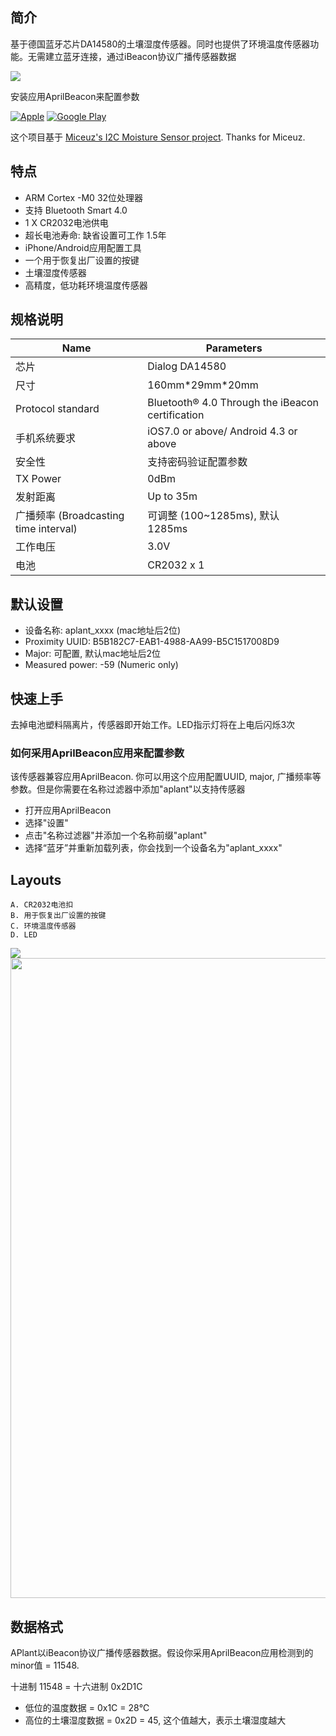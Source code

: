 ## 简介

基于德国蓝牙芯片DA14580的土壤湿度传感器。同时也提供了环境温度传感器功能。无需建立蓝牙连接，通过iBeacon协议广播传感器数据

<img src="https://i0.aprbrother.com/wp-content/uploads/2016/06/plant_1-600x600.jpg">

安装应用AprilBeacon来配置参数

[![Apple](https://i1.aprbrother.com/Apple_App_Store_Badge.png)](https://itunes.apple.com/us/app/aprilbeacon/id847517010?mt=8)
[![Google Play](https://i1.aprbrother.com/Google_Play_Badge.png)](https://play.google.com/store/apps/details?id=com.aprilbrother.ab_ibeacon)

这个项目基于 [Miceuz's I2C Moisture Sensor
project](https://github.com/Miceuz/i2c-moisture-sensor). Thanks for
Miceuz.

## 特点

- ARM Cortex -M0 32位处理器
- 支持 Bluetooth Smart 4.0
- 1 X CR2032电池供电
- 超长电池寿命: 缺省设置可工作 1.5年
- iPhone/Android应用配置工具
- 一个用于恢复出厂设置的按键
- 土壤湿度传感器
- 高精度，低功耗环境温度传感器

## 规格说明

| Name                              | Parameters                                       |
| --------------------------------- | ------------------------------------------------ |
| 芯片                                | Dialog DA14580                                   |
| 尺寸                                | 160mm\*29mm\*20mm                                |
| Protocol standard                 | Bluetooth® 4.0 Through the iBeacon certification |
| 手机系统要求                            | iOS7.0 or above/ Android 4.3 or above            |
| 安全性                               | 支持密码验证配置参数                                       |
| TX Power                          | 0dBm                                             |
| 发射距离                              | Up to 35m                                        |
| 广播频率 (Broadcasting time interval) | 可调整 (100~1285ms), 默认 1285ms                      |
| 工作电压                              | 3.0V                                             |
| 电池                                | CR2032 x 1                                       |

## 默认设置

  - 设备名称: aplant_xxxx (mac地址后2位)
  - Proximity UUID: B5B182C7-EAB1-4988-AA99-B5C1517008D9
  - Major: 可配置, 默认mac地址后2位
  - Measured power: -59 (Numeric only)

## 快速上手

去掉电池塑料隔离片，传感器即开始工作。LED指示灯将在上电后闪烁3次

### 如何采用AprilBeacon应用来配置参数

该传感器兼容应用AprilBeacon. 你可以用这个应用配置UUID, major,
广播频率等参数。但是你需要在名称过滤器中添加"aplant"以支持传感器

  - 打开应用AprilBeacon
  - 选择"设置"
  - 点击"名称过滤器"并添加一个名称前缀"aplant"
  - 选择“蓝牙”并重新加载列表，你会找到一个设备名为"aplant_xxxx"

## Layouts

    A. CR2032电池扣
    B. 用于恢复出厂设置的按键
    C. 环境温度传感器
    D. LED

<img src="https://i1.aprbrother.com/aplant_layout_1.jpg-1024.jpg">

<img src="https://i1.aprbrother.com/soil-pcb.png" width="1024">

## 数据格式

APlant以iBeacon协议广播传感器数据。假设你采用AprilBeacon应用检测到的minor值 = 11548.

十进制 11548 = 十六进制 0x2D1C

  - 低位的温度数据 = 0x1C = 28℃
  - 高位的土壤湿度数据 = 0x2D = 45, 这个值越大，表示土壤湿度越大
